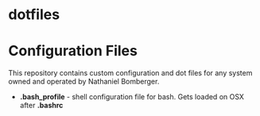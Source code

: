 # dotfiles
Configuration Files
===================

This repository contains custom configuration and dot files for any system owned and operated by Nathaniel Bomberger.

* **.bash_profile** - shell configuration file for bash.  Gets loaded on OSX after **.bashrc**

